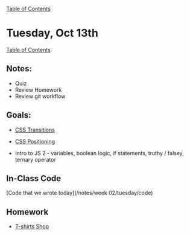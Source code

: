 [Table of Contents](/README.md)

# Tuesday, Oct 13th

[Table of Contents](/README.md)

## Notes:
* Quiz
* Review Homework
* Review git workflow


## Goals:
* [CSS Transitions](/units/css-transitions)
* [CSS Positioning](/units/css-positioning)

* Intro to JS 2 - variables, boolean logic, if statements, truthy / falsey, ternary operator

## In-Class Code
[Code that we wrote today](/notes/week 02/tuesday/code)

## Homework
* [T-shirts Shop](https://github.com/theironyard-frontend-nashville/assignments/tree/cohort2/week02/tue)
